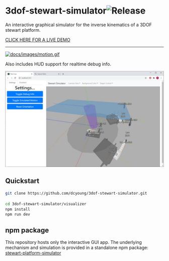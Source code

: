 # 3dof-stewart-simulator![Release](https://github.com/dcyoung/3dof-stewart-simulator/actions/workflows/viz-app-publish.yml/badge.svg)

An interactive graphical simulator for the inverse kinematics of a 3DOF stewart platform.

[CLICK HERE FOR A LIVE DEMO](https://dcyoung.github.io/3dof-stewart-simulator/)

---

[![docs/images/motion.gif](docs/images/motion.gif)](https://dcyoung.github.io/3dof-stewart-simulator/)

Also includes HUD support for realtime debug info.

[![docs/images/debug_hud.jpg](docs/images/debug_hud.jpg)](https://dcyoung.github.io/3dof-stewart-simulator/)

## Quickstart

```bash
git clone https://github.com/dcyoung/3dof-stewart-simulator.git

cd 3dof-stewart-simulator/visualizer
npm install
npm run dev
```

## npm package

This repository hosts only the interactive GUI app. The underlying mechanism and simulation is provided in a standalone npm package: [stewart-platform-simulator](https://github.com/dcyoung/stewart-platform-simulator)
